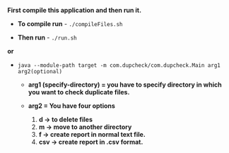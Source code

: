 **First compile this application and then run it.**

- **To compile run** - `./compileFiles.sh`

- **Then run** - `./run.sh`
	
**or**
	
- `java --module-path target -m com.dupcheck/com.dupcheck.Main arg1 arg2(optional)`


  - **arg1 (specify-directory) =  you have to specify directory in which you want to check duplicate files.** 

  - **arg2  =  You have four options** 

    1) **d  -> to delete files**
    2) **m  -> move to another directory**
    3) **f  -> create report in normal text file.**
    4) **csv  -> create report in .csv format.**
